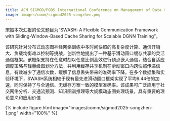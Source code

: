 ```yaml
---
title: ACM SIGMOD/PODS International Conference on Management of Data（SIGMOD 2025）, Santiago, Chile.
image: images/comm/sigmod2025-songzhen.png
---
```

<!-- excerpt start -->
宋振本次汇报的论文题目为“SWASH: A Flexible Communication Framework with Sliding-Window-Based Cache Sharing for Scalable DGNN Training”。
<!-- excerpt end -->

该研究针对分布式动态图神经网络训练中多时间快照的高复杂度计算、通信开销大、负载均衡难以控制等挑战，创新性地提出了一种基于滑动窗口缓存共享的灵活通信框架。该框架支持在任意时刻以任意比例高效进行顶点嵌入通信，结合自适应调度策略与轻量级图划分方法，并利用缓存共享机制在滑动窗口内跨快照传递信息，有效减少了通信次数，缓解了信息丢失带来的准确率下降。在多个数据集和实验环境下，SWASH系统相较于现有最先进滑动窗口框架实现了平均9.44倍的加速，同时保持了与全通信、无缓存方案一致的模型准确率。该成果可广泛应用于社交网络分析、交通流预测、知识图谱推理等大规模动态图处理场景，具有重要的理论意义和应用价值

{%
  include figure.html
  image="images/comm/sigmod2025-songzhen-1.png"
  width="100%"
%}